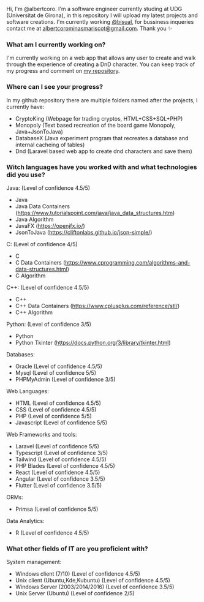 Hi, I'm @albertcoro. I'm a software engineer currently studing at UDG (Universitat de Girona), in this repository I will
upload my latest projects and software creations. I'm currently working <a href="https://github.com/albertcoro/dnd"> @bisual</a>, for bussiness inqueries contact me at
albertcorominasmariscot@gmail.com. Thank you ✨

<h3>What am I currently working on?</h3>
 
 I'm currently working on a web app that allows any user to create and walk through the experience of creating a DnD character. You can keep track of my progress and comment on <a href="https://github.com/albertcoro/dnd"> my repository</a>. 
 
<h3>Where can I see your progress?</h3>
 
 In my github repository there are multiple folders named after the projects, I currently have:
 - CryptoKing (Webpage for trading cryptos, HTML+CSS+SQL+PHP)
 - Monopoly (Text based recreation of the board game Monopoly, Java+JsonToJava)
 - DatabaseX (Java experiment program that recreates a database and internal cacheing of tables)
 - Dnd (Laravel based web app to create dnd characters and save them)

<h3>Witch languages have you worked with and what technologies did you use?</h3>
 
 Java: (Level of confidence 4.5/5)
- Java
- Java Data Containers (https://www.tutorialspoint.com/java/java_data_structures.htm)
- Java Algorithm
- JavaFX (https://openjfx.io/)
- JsonToJava (https://cliftonlabs.github.io/json-simple/)
 
 C: (Level of confidence 4/5)
- C
- C Data Containers (https://www.cprogramming.com/algorithms-and-data-structures.html)
- C Algorithm
 
 C++: (Level of confidence 4.5/5)
- C++
- C++ Data Containers (https://www.cplusplus.com/reference/stl/)
- C++ Algorithm
 
 Python: (Level of confidence 3/5)
- Python
- Python Tkinter (https://docs.python.org/3/library/tkinter.html)
      
 Databases:
- Oracle (Level of confidence 4.5/5)
- Mysql (Level of confidence 5/5)
- PHPMyAdmin (Level of confidence 3/5)
 
 Web Languages:
- HTML (Level of confidence 4.5/5)
- CSS (Level of confidence 4.5/5)
- PHP (Level of confidence 5/5)
- Javascript (Level of confidence 5/5)

 Web Frameworks and tools:
- Laravel (Level of confidence 5/5)
- Typescript (Level of confidence 3/5)
- Tailwind (Level of confidence 4.5/5)
- PHP Blades (Level of confidence 4.5/5)
- React (Level of confidence 4.5/5)
- Angular (Level of confidence 3.5/5)
- Flutter (Level of confidence 3.5/5)

 ORMs:
- Primsa (Level of confidence 5/5)
      
 Data Analytics:
- R (Level of confidence 4.5/5)

<h3>What other fields of IT are you proficient with?</h3>

System management:
- Windows client (7/10) (Level of confidence 4.5/5)
- Unix client (Ubuntu,Kde,Kubuntu) (Level of confidence 4.5/5)
- Windows Server (2003/2014/2016) (Level of confidence 3.5/5)
- Unix Server (Ubuntu) (Level of confidence 2/5)

<!---
albertcoro/albertcoro is a ✨ special ✨ repository because its `README.md` (this file) appears on your GitHub profile.
You can click the Preview link to take a look at your changes.
--->
